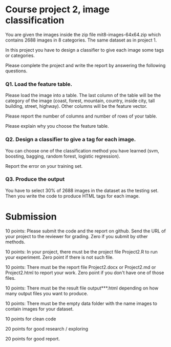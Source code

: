 # Course project 2, image classification

You are given the images inside the zip file mit8-images-64x64.zip which contains 2688 images in 8 categories. The same dataset as in project 1.

In this project you have to design a classifier to give each image some tags or categories.

Please complete the project and write the report by answering the following questions.

### Q1. Load the feature table.

Please load the image into a table. The last column of the table will be the category of the image (coast, forest, mountain, country, inside city, tall building, street, highway). Other columns will be the feature vector.

Please report the number of columns and number of rows of your table.

Please explain why you choose the feature table.

### Q2. Design a classifier to give a tag for each image. 

You can choose one of the classification method you have learned (svm, boosting, bagging, random forest, logistic regression).

Report the error on your training set.

### Q3. Produce the output 

You have to select 30% of 2688 images in the dataset as the testing set. Then you write the code to produce HTML tags for each image.

# Submission 

10 points: Please submit the code and the report on github. Send the URL of your project to the reviewer for grading. Zero if you submit by other methods.

10 points: In your project, there must be the project file Project2.R to run your experiment. Zero point if there is not such file.

10 points: There must be the report file Project2.docx or  Project2.md or Project2.html to report your work. Zero point if you don't have one of those files.

10 points: There must be the result file output***.html depending on how many output files you want to produce. 

10 points: There must be the empty data folder with the name images to contain images for your dataset.

10 points for clean code

20 points for good research / exploring

20 points for good report.

